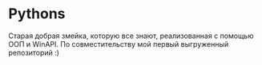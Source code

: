 # Pythons
Старая добрая змейка, которую все знают, реализованная с помощью ООП и WinAPI.
По совместительству мой первый выгруженный репозиторий :)
